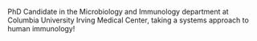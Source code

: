 PhD Candidate in the Microbiology and Immunology department at Columbia University Irving Medical Center, taking a systems approach to human immunology!
